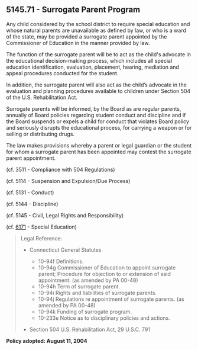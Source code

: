 ## 5145.71 - Surrogate Parent Program

Any child considered by the school district to require special education and whose natural parents are unavailable as defined by law, or who is a ward of the state, may be provided a surrogate parent appointed by the Commissioner of Education in the manner provided by law.

The function of the surrogate parent will be to act as the child's advocate in the educational decision-making process, which includes all special education identification, evaluation, placement, hearing, mediation and appeal procedures conducted for the student.

In addition, the surrogate parent will also act as the child’s advocate in the evaluation and planning procedures available to children under Section 504 of the U.S. Rehabilitation Act.

Surrogate parents will be informed, by the Board as are regular parents, annually of Board policies regarding student conduct and discipline and if the Board suspends or expels a child for conduct that violates Board policy and seriously disrupts the educational process, for carrying a weapon or for selling or distributing drugs.

The law makes provisions whereby a parent or legal guardian or the student for whom a surrogate parent has been appointed may contest the surrogate parent appointment.

\(cf. 3511 - Compliance with 504 Regulations\)

\(cf. 5114 - Suspension and Expulsion\/Due Process\)

\(cf. 5131 - Conduct\)

\(cf. 5144 - Discipline\)

\(cf. 5145 - Civil, Legal Rights and Responsibility\)

\(cf. [6171](/policies/6000/6171.md) - Special Education\)

> Legal Reference:
> 
> * Connecticut General Statutes
>   * 10-94f Definitions.
>   * 10-94g Commissioner of Education to appoint surrogate parent; Procedure for objection to or extension of said appointment. \(as amended by PA 00-48\)
>   * 10-94h Term of surrogate parent.
>   * 10-94i Rights and liabilities of surrogate parents.
>   * 10-94j Regulations re appointment of surrogate parents. \(as amended by PA 00-48\)
>   * 10-94k Funding of surrogate program.
>   * 10-233e Notice as to disciplinary policies and actions.
> 
> * Section 504 U.S. Rehabilitation Act, 29 U.S.C. 791

**Policy adopted:  August 11, 2004**

